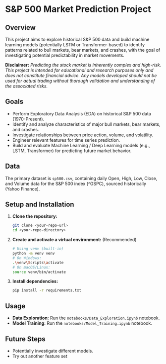 # S&P 500 Market Prediction Project

## Overview

This project aims to explore historical S&P 500 data and build machine learning models (potentially LSTM or Transformer-based) to identify patterns related to bull markets, bear markets, and crashes, with the goal of investigating potential predictability in market movements.

**Disclaimer:** *Predicting the stock market is inherently complex and high-risk. This project is intended for educational and research purposes only and does not constitute financial advice. Any models developed should not be used for actual trading without thorough validation and understanding of the associated risks.*


## Goals

*   Perform Exploratory Data Analysis (EDA) on historical S&P 500 data (1970-Present).
*   Identify and analyze characteristics of major bull markets, bear markets, and crashes.
*   Investigate relationships between price action, volume, and volatility.
*   Engineer relevant features for time series prediction.
*   Build and evaluate Machine Learning / Deep Learning models (e.g., LSTM, Transformer) for predicting future market behavior.

## Data

The primary dataset is `sp500.csv`, containing daily Open, High, Low, Close, and Volume data for the S&P 500 index (^GSPC), sourced historically (Yahoo Finance).

## Setup and Installation

1.  **Clone the repository:**
    ```bash
    git clone <your-repo-url>
    cd <your-repo-directory>
    ```
2.  **Create and activate a virtual environment:** (Recommended)
    ```bash
    # Using venv (built-in)
    python -m venv venv
    # On Windows:
    .\venv\Scripts\activate
    # On macOS/Linux:
    source venv/bin/activate
    ```
3.  **Install dependencies:**
    ```bash
    pip install -r requirements.txt
    ```

## Usage

*   **Data Exploration:** Run the `notebooks/Data_Exploration.ipynb` notebook.
*   **Model Training:** Run the `notebooks/Model_Training.ipynb` notebook.

## Future Steps

*   Potentially investigate different models.
*   Try out another feature set
